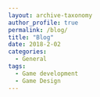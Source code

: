 ```yaml
---
layout: archive-taxonomy
author_profile: true
permalink: /blog/
title: "Blog"
date: 2018-2-02
categories:
  - General
tags:
  - Game development
  - Game Design
---
```

